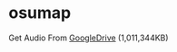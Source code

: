 # osumap

Get Audio From [GoogleDrive](https://drive.google.com/file/d/11CJPBakvua-ZpYMgc6Y6NGVIeH39SPt_/view?usp=sharing) (1,011,344KB)

